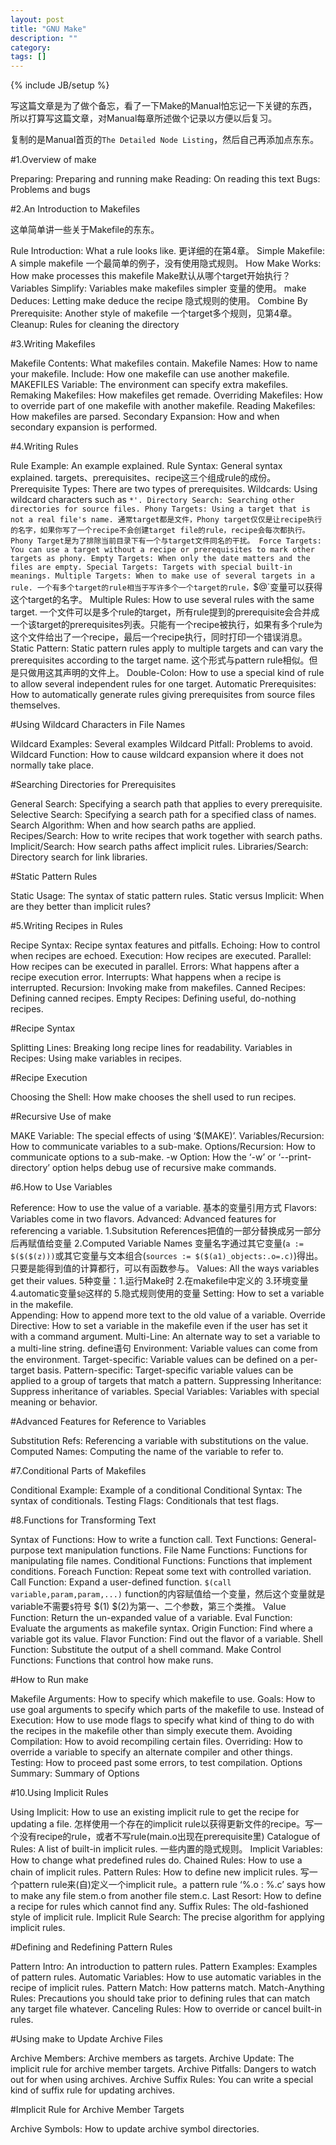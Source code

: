 ```yaml
---
layout: post
title: "GNU Make"
description: ""
category: 
tags: []
---
```

{% include JB/setup %}

写这篇文章是为了做个备忘，看了一下Make的Manual怕忘记一下关键的东西，所以打算写这篇文章，对Manual每章所述做个记录以方便以后复习。

复制的是Manual首页的`The Detailed Node Listing`，然后自己再添加点东东。

#1.Overview of make

Preparing: Preparing and running make
Reading: On reading this text
Bugs: Problems and bugs

#2.An Introduction to Makefiles

这单简单讲一些关于Makefile的东东。

Rule Introduction: What a rule looks like. 更详细的在第4章。
Simple Makefile: A simple makefile 一个最简单的例子，没有使用隐式规则。
How Make Works: How make processes this makefile Make默认从哪个target开始执行？
Variables Simplify: Variables make makefiles simpler 变量的使用。
make Deduces: Letting make deduce the recipe 隐式规则的使用。
Combine By Prerequisite: Another style of makefile 一个target多个规则，见第4章。
Cleanup: Rules for cleaning the directory

#3.Writing Makefiles

Makefile Contents: What makefiles contain.
Makefile Names: How to name your makefile.
Include: How one makefile can use another makefile.
MAKEFILES Variable: The environment can specify extra makefiles.
Remaking Makefiles: How makefiles get remade.
Overriding Makefiles: How to override part of one makefile with another makefile.
Reading Makefiles: How makefiles are parsed.
Secondary Expansion: How and when secondary expansion is performed.

#4.Writing Rules

Rule Example: An example explained.
Rule Syntax: General syntax explained. targets、prerequisites、recipe这三个组成rule的成份。
Prerequisite Types: There are two types of prerequisites.
Wildcards: Using wildcard characters such as `*'.
Directory Search: Searching other directories for source files.
Phony Targets: Using a target that is not a real file's name. 通常target都是文件，Phony target仅仅是让recipe执行的名字，如果你写了一个recipe不会创建target file的rule，recipe会每次都执行。Phony Target是为了排除当前目录下有一个与target文件同名的干扰。
Force Targets: You can use a target without a recipe or prerequisites to mark other targets as phony.
Empty Targets: When only the date matters and the files are empty.
Special Targets: Targets with special built-in meanings.
Multiple Targets: When to make use of several targets in a rule. 一个有多个target的rule相当于写许多个一个target的rule，`$@`变量可以获得这个target的名字。
Multiple Rules: How to use several rules with the same target. 一个文件可以是多个rule的target，所有rule提到的prerequisite会合并成一个该target的prerequisites列表。只能有一个recipe被执行，如果有多个rule为这个文件给出了一个recipe，最后一个recipe执行，同时打印一个错误消息。
Static Pattern: Static pattern rules apply to multiple targets and can vary the prerequisites according to the target name. 这个形式与pattern rule相似。但是只做用这其声明的文件上。
Double-Colon: How to use a special kind of rule to allow several independent rules for one target.
Automatic Prerequisites: How to automatically generate rules giving prerequisites from source files themselves.

#Using Wildcard Characters in File Names

Wildcard Examples: Several examples
Wildcard Pitfall: Problems to avoid.
Wildcard Function: How to cause wildcard expansion where it does not normally take place.

#Searching Directories for Prerequisites

General Search: Specifying a search path that applies to every prerequisite.
Selective Search: Specifying a search path for a specified class of names.
Search Algorithm: When and how search paths are applied.
Recipes/Search: How to write recipes that work together with search paths.
Implicit/Search: How search paths affect implicit rules.
Libraries/Search: Directory search for link libraries.

#Static Pattern Rules

Static Usage: The syntax of static pattern rules.
Static versus Implicit: When are they better than implicit rules?

#5.Writing Recipes in Rules

Recipe Syntax: Recipe syntax features and pitfalls.
Echoing: How to control when recipes are echoed.
Execution: How recipes are executed.
Parallel: How recipes can be executed in parallel.
Errors: What happens after a recipe execution error.
Interrupts: What happens when a recipe is interrupted.
Recursion: Invoking make from makefiles.
Canned Recipes: Defining canned recipes.
Empty Recipes: Defining useful, do-nothing recipes.

#Recipe Syntax

Splitting Lines: Breaking long recipe lines for readability.
Variables in Recipes: Using make variables in recipes.

#Recipe Execution

Choosing the Shell: How make chooses the shell used to run recipes.

#Recursive Use of make

MAKE Variable: The special effects of using ‘$(MAKE)’.
Variables/Recursion: How to communicate variables to a sub-make.
Options/Recursion: How to communicate options to a sub-make.
-w Option: How the ‘-w’ or ‘--print-directory’ option helps debug use of recursive make commands.

#6.How to Use Variables

Reference: How to use the value of a variable. 基本的变量引用方式
Flavors: Variables come in two flavors.
Advanced: Advanced features for referencing a variable. 1.Subsitution References把值的一部分替换成另一部分后再赋值给变量 2.Computed Variable Names 变量名字通过其它变量(`a := $($($(z)))`或其它变量与文本组合(`sources := $($(a1)_objects:.o=.c)`)得出。只要是能得到值的计算都行，可以有函数参与。
Values: All the ways variables get their values. 5种变量：1.运行Make时 2.在makefile中定义的 3.环境变量 4.automatic变量`$@`这样的 5.隐式规则使用的变量
Setting: How to set a variable in the makefile.  
Appending: How to append more text to the old value of a variable.
Override Directive: How to set a variable in the makefile even if the user has set it with a command argument.
Multi-Line: An alternate way to set a variable to a multi-line string. define语句
Environment: Variable values can come from the environment.
Target-specific: Variable values can be defined on a per-target basis.
Pattern-specific: Target-specific variable values can be applied to a group of targets that match a pattern.
Suppressing Inheritance: Suppress inheritance of variables.
Special Variables: Variables with special meaning or behavior.

#Advanced Features for Reference to Variables

Substitution Refs: Referencing a variable with substitutions on the value.
Computed Names: Computing the name of the variable to refer to.

#7.Conditional Parts of Makefiles

Conditional Example: Example of a conditional
Conditional Syntax: The syntax of conditionals.
Testing Flags: Conditionals that test flags.

#8.Functions for Transforming Text

Syntax of Functions: How to write a function call.
Text Functions: General-purpose text manipulation functions.
File Name Functions: Functions for manipulating file names.
Conditional Functions: Functions that implement conditions.
Foreach Function: Repeat some text with controlled variation.
Call Function: Expand a user-defined function. `$(call variable,param,param,...)` function的内容赋值给一个变量，然后这个变量就是variable不需要`$`符号 $(1) $(2)为第一、二个参数，第三个类推。
Value Function: Return the un-expanded value of a variable.
Eval Function: Evaluate the arguments as makefile syntax.
Origin Function: Find where a variable got its value.
Flavor Function: Find out the flavor of a variable.
Shell Function: Substitute the output of a shell command.
Make Control Functions: Functions that control how make runs.

#How to Run make

Makefile Arguments: How to specify which makefile to use.
Goals: How to use goal arguments to specify which parts of the makefile to use.
Instead of Execution: How to use mode flags to specify what kind of thing to do with the recipes in the makefile other than simply execute them.
Avoiding Compilation: How to avoid recompiling certain files.
Overriding: How to override a variable to specify an alternate compiler and other things.
Testing: How to proceed past some errors, to test compilation.
Options Summary: Summary of Options

#10.Using Implicit Rules

Using Implicit: How to use an existing implicit rule to get the recipe for updating a file. 怎样使用一个存在的implicit rule以获得更新文件的recipe。写一个没有recipe的rule，或者不写rule(main.o出现在prerequisite里)
Catalogue of Rules: A list of built-in implicit rules. 一些内置的隐式规则。
Implicit Variables: How to change what predefined rules do.
Chained Rules: How to use a chain of implicit rules.
Pattern Rules: How to define new implicit rules. 写一个pattern rule来(自)定义一个implicit rule。a pattern rule ‘%.o : %.c’ says how to make any file stem.o from another file stem.c.
Last Resort: How to define a recipe for rules which cannot find any.
Suffix Rules: The old-fashioned style of implicit rule.
Implicit Rule Search: The precise algorithm for applying implicit rules.

#Defining and Redefining Pattern Rules

Pattern Intro: An introduction to pattern rules.
Pattern Examples: Examples of pattern rules.
Automatic Variables: How to use automatic variables in the recipe of implicit rules.
Pattern Match: How patterns match.
Match-Anything Rules: Precautions you should take prior to defining rules that can match any target file whatever.
Canceling Rules: How to override or cancel built-in rules.

#Using make to Update Archive Files

Archive Members: Archive members as targets.
Archive Update: The implicit rule for archive member targets.
Archive Pitfalls: Dangers to watch out for when using archives.
Archive Suffix Rules: You can write a special kind of suffix rule for updating archives.

#Implicit Rule for Archive Member Targets

Archive Symbols: How to update archive symbol directories.
